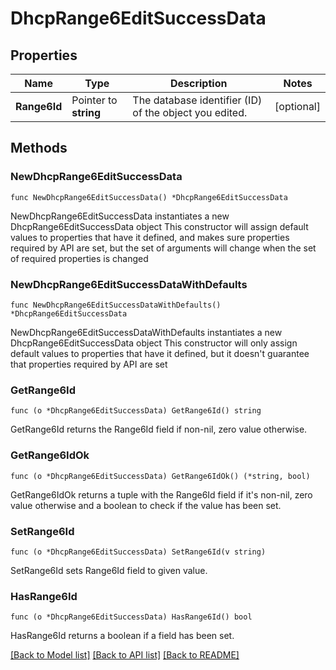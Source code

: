 # DhcpRange6EditSuccessData

## Properties

Name | Type | Description | Notes
------------ | ------------- | ------------- | -------------
**Range6Id** | Pointer to **string** | The database identifier (ID) of the object you edited. | [optional] 

## Methods

### NewDhcpRange6EditSuccessData

`func NewDhcpRange6EditSuccessData() *DhcpRange6EditSuccessData`

NewDhcpRange6EditSuccessData instantiates a new DhcpRange6EditSuccessData object
This constructor will assign default values to properties that have it defined,
and makes sure properties required by API are set, but the set of arguments
will change when the set of required properties is changed

### NewDhcpRange6EditSuccessDataWithDefaults

`func NewDhcpRange6EditSuccessDataWithDefaults() *DhcpRange6EditSuccessData`

NewDhcpRange6EditSuccessDataWithDefaults instantiates a new DhcpRange6EditSuccessData object
This constructor will only assign default values to properties that have it defined,
but it doesn't guarantee that properties required by API are set

### GetRange6Id

`func (o *DhcpRange6EditSuccessData) GetRange6Id() string`

GetRange6Id returns the Range6Id field if non-nil, zero value otherwise.

### GetRange6IdOk

`func (o *DhcpRange6EditSuccessData) GetRange6IdOk() (*string, bool)`

GetRange6IdOk returns a tuple with the Range6Id field if it's non-nil, zero value otherwise
and a boolean to check if the value has been set.

### SetRange6Id

`func (o *DhcpRange6EditSuccessData) SetRange6Id(v string)`

SetRange6Id sets Range6Id field to given value.

### HasRange6Id

`func (o *DhcpRange6EditSuccessData) HasRange6Id() bool`

HasRange6Id returns a boolean if a field has been set.


[[Back to Model list]](../README.md#documentation-for-models) [[Back to API list]](../README.md#documentation-for-api-endpoints) [[Back to README]](../README.md)


